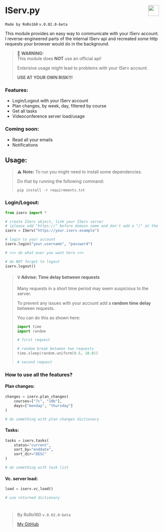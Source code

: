 # IServ.py <img src="https://iserv.de/downloads/logo/IServ_Logo_klein_RGB_clean.svg" alt="" height="35" align="right">

`Made by RoRo160` `v.0.02.0-beta`

This module provides an easy way to communicate with your IServ account.
I reverse-engineered parts of the internal IServ api and recreated some http requests your browser would do in the 
background.

> 🔴 **WARNING:** <br/> 
> This module does **NOT** use an official api!
> 
> Extensive usage might lead to problems with your IServ account.
> 
> **USE AT YOUR OWN RISK!!!**

### Features:

- Login/Logout with your IServ account
- Plan changes, by week, day, filtered by course
- Get all tasks
- Videoconference server load/usage

### Coming soon:

- Read all your emails
- Notifications

## Usage:

> ⚠ **Note:**
> To run you might need to install some dependencies.
> 
> Do that by running the following command: 
> ````shell 
> pip install -r requirements.txt 
> ````

### Login/Logout:
````python
from iserv import *

# create IServ object, link your IServ server 
# (please add "https://" before domain name and don't add a "/" at the end!)
iserv = IServ("https://your.iserv.example")

# login to your account
iserv.login("your.username", "password")

# >>> do what ever you want here <<<

# do NOT forget to logout
iserv.logout()
````

> #### 💡 **Advise:** Time delay between requests
> Many requests in a short time period may seem suspicious to the server.
> 
> To prevent any issues with your account add a **random time delay** between requests.
> 
> You can do this as shown here:
> 
> ````python
> import time
> import random
> 
> # first request
> 
> # random break between two requests
> time.sleep(random.uniform(0.5, 10.0))
> 
> # second request
> ````
> 


### How to use all the features?

#### Plan changes:
````python
changes = iserv.plan_changes(
    courses=["7c", "10b"], 
    days=["monday", "thursday"]
)

# do something with plan changes dictionary
````
#### Tasks:
````python
tasks = iserv.tasks(
    status="current",
    sort_by="enddate",
    sort_dir="DESC"
)

# do something with task list
````

#### Vc. server load:
````python
load = iserv.vc_load()

# use returned dictionary
````

#

> By RoRo160  `v.0.02.0-beta`
> 
> [My GitHub](https://github.com/RoRo160)
